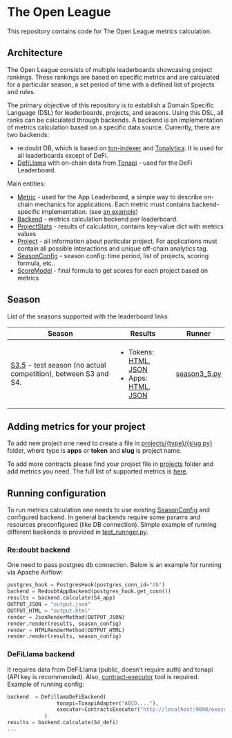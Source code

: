 # The Open League

This repository contains code for The Open League metrics calculation.

## Architecture

The Open League consists of multiple leaderboards showcasing project rankings. 
These rankings are based on specific metrics and are calculated for a particular season, 
a set period of time with a defined list of projects and rules.

The primary objective of this repository is to establish a Domain Specific Language (DSL) 
for leaderboards, projects, and seasons. Using this DSL, all ranks can be calculated 
through backends. A backend is an implementation of metrics calculation based on a 
specific data source. Currently, there are two backends:
* re:doubt DB, which is based on [ton-indexer](https://github.com/re-doubt/ton-indexer) and 
[Tonalytica](https://tonalytica.redoubt.online/). It is used for all leaderboards except of DeFi.
* [DefiLlama](./backends/defi.py) with on-chain data from [Tonapi](https://tonapi.io/) - used for the DeFi Leaderboard.

Main entities:
* [Metric](./models/metrics/) - used for the App Leaderboard, a simple way to describe
on-chain mechanics for applications. Each metric must contains backend-specific implementation.
(see [an example](./models/metrics/smc_interaction.py))
* [Backend](./backends) - metrics calculation backend per leaderboard. 
* [ProjectStats](./models/results.py) - results of calculation, contains key-value dict with metrics values
* [Project](./projects) - all information about particular project. For applications
must contain all possible interactions and unique off-chain analytics tag.
* [SeasonConfig](./models/season_config.py) - season config: time period, list of projects,
scoring formula, etc..
* [ScoreModel](./models/scores.py) - final formula to get scores for each project based on metrics

## Season

List of the seasons supported with the leaderboard links

| Season | Results                                                                                                                                                                                                                                                                                                                                                                          | Runner                                 |
|--------|----------------------------------------------------------------------------------------------------------------------------------------------------------------------------------------------------------------------------------------------------------------------------------------------------------------------------------------------------------------------------------|----------------------------------------|
|  [S3.5](./seasons/s3_5.py) - test season (no actual competition), between S3 and S4.      | <ul><li>Tokens: [HTML](https://the-open-league-static-data.s3.amazonaws.com/season/s3_5/token.html), [JSON](https://the-open-league-static-data.s3.amazonaws.com/season/s3_5/token.json)</li><li>Apps: [HTML](https://the-open-league-static-data.s3.amazonaws.com/season/s3_5/app.html), [JSON](https://the-open-league-static-data.s3.amazonaws.com/season/s3_5/app.json)</ul> | [season3_5.py](./runners/season3_5.py) |

## Adding metrics for your project

To add new project one need to create a file in [projects/{type}/{slug.py}](./projects) folder,
where type is __apps__ or __token__ and __slug__ is project name.

To add more contracts please find your project file in [projects](./projects) folder
and add metrics you need. The full list of supported metrics is [here](./models/metrics).
 
## Running configuration

To run metrics calculation one needs to use existing [SeasonConfig](./seasons) and configured backend.
In general backends require some params and resources preconfigured (like DB connection).
Simple example of running different backends is provided in [test_runnger.py](./test_runner.py).

### Re:doubt backend

One need to pass postgres db connection. Below is an example for running via Apache Airflow:
```python
postgres_hook = PostgresHook(postgres_conn_id="db")
backend = RedoubtAppBackend(postgres_hook.get_conn())
results = backend.calculate(S4_app)
OUTPUT_JSON = "output.json"
OUTPUT_HTML = "output.html"
render = JsonRenderMethod(OUTPUT_JSON)
render.render(results, season_config)
render = HTMLRenderMethod(OUTPUT_HTML)
render.render(results, season_config)
```

### DeFiLlama backend

It requires data from DeFiLlama (public, doesn't require auth) and 
tonapi (API key is recommended). Also, [contract-executor](https://github.com/shuva10v/contracts-executor) tool
is required. Example of running config:
```python
backend  = DefillamaDeFiBackend(
                tonapi=TonapiAdapter("ABCD...."),
                executor=ContractsExecutor("http://localhost:9090/execute")
            )
results = backend.calculate(S4_defi)
...
```